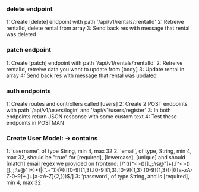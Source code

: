 ### delete endpoint

1: Create [delete] endpoint with path '/api/v1/rentals/:rentalId'
2: Retreive rentalId, delete rental from array
3: Send back res with message that rental was deleted

### patch endpoint

1: Create [patch] endpoint with path '/api/v1/rentals/:rentalId'
2: Retreive rentalId, retreive data you want to update from [body]
3: Update rental in array
4: Send back res with message that rental was updated

### auth endpoints

1: Create routes and controllers called [users]
2: Create 2 POST endpoints with path '/api/v1/users/login' and '/api/v1/users/register'
3: In both endpoints return JSON response with some custom text
4: Test these endpoints in POSTMAN

### Create User Model: -> contains

1: 'username', of type String, min 4, max 32
2: 'email', of type, String, min 4, max 32,
should be "true" for [required], [lowercase], [unique] and should [match] email regex we provided on frontend:
[/^(([^<>()[]\.,;:\s@"]+(.[^<>()[]\.,;:\s@"]+)\*)|(".+"))@(([[0-9]{1,3}.[0-9]{1,3}.[0-9]{1,3}.[0-9]{1,3}])|(([a-zA-Z-0-9]+.)+[a-zA-Z]{2,}))\$/]
3: 'password', of type String, and is [required], min 4, max 32
